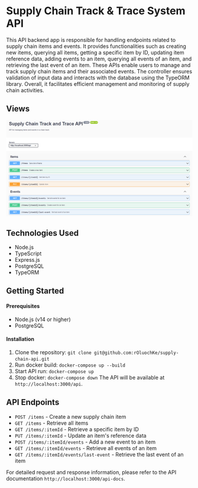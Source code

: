 # Supply Chain Track & Trace System API

This API backend app is responsible for handling endpoints related to supply chain items and events. It provides functionalities such as creating new items, querying all items, getting a specific item by ID, updating item reference data, adding events to an item, querying all events of an item, and retrieving the last event of an item. These APIs enable users to manage and track supply chain items and their associated events. The controller ensures validation of input data and interacts with the database using the TypeORM library. Overall, it facilitates efficient management and monitoring of supply chain activities.

## Views

<p align="center">
  <img src="screenshots/Capture.PNG" width="800" />
</p>

## Technologies Used

- Node.js
- TypeScript
- Express.js
- PostgreSQL
- TypeORM

## Getting Started

#### Prerequisites

- Node.js (v14 or higher)
- PostgreSQL

#### Installation

1. Clone the repository: `git clone git@github.com:rOluochKe/supply-chain-api.git`
2. Run docker build: `docker-compose up --build`
3. Start API run: `docker-compose up`
4. Stop docker: `docker-compose down`
The API will be available at `http://localhost:3000/api`.

## API Endpoints

- `POST /items` - Create a new supply chain item
- `GET /items` - Retrieve all items
- `GET /items/:itemId` - Retrieve a specific item by ID
- `PUT /items/:itemId` - Update an item's reference data
- `POST /items/:itemId/events` - Add a new event to an item
- `GET /items/:itemId/events` - Retrieve all events of an item
- `GET /items/:itemId/events/last-event` - Retrieve the last event of an item

For detailed request and response information, please refer to the API documentation `http://localhost:3000/api-docs`.
